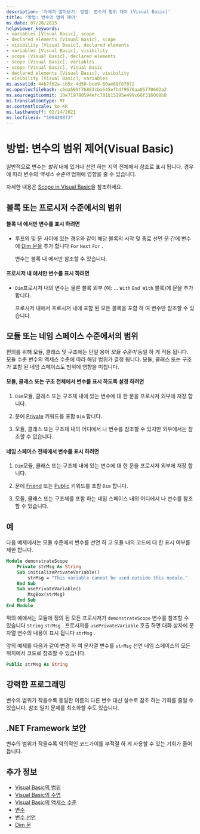 ```yaml
---
description: '자세히 알아보기: 방법: 변수의 범위 제어 (Visual Basic)'
title: '방법: 변수의 범위 제어'
ms.date: 07/20/2015
helpviewer_keywords:
- variables [Visual Basic], scope
- declared elements [Visual Basic], scope
- visibility [Visual Basic], declared elements
- variables [Visual Basic], visibility
- scope [Visual Basic], declared elements
- scope [Visual Basic], variables
- scope [Visual Basic], Visual Basic
- declared elements [Visual Basic], visibility
- visibility [Visual Basic], variables
ms.assetid: 44b7f62a-cb5c-4d50-bce9-60ae68f87072
ms.openlocfilehash: c6da599f76883cba545efbdf9570aa05770602a2
ms.sourcegitcommit: 10e719780594efc781b15295e499c66f316068b8
ms.translationtype: MT
ms.contentlocale: ko-KR
ms.lasthandoff: 02/14/2021
ms.locfileid: "100429873"
---
```

# <a name="how-to-control-the-scope-of-a-variable-visual-basic"></a>방법: 변수의 범위 제어(Visual Basic)

일반적으로 변수는 *범위* 내에 있거나 선언 하는 지역 전체에서 참조로 표시 됩니다. 경우에 따라 변수의 *액세스 수준이* 범위에 영향을 줄 수 있습니다.  
  
 자세한 내용은 [Scope in Visual Basic](scope.md)을 참조하세요.  
  
## <a name="scope-at-block-or-procedure-level"></a>블록 또는 프로시저 수준에서의 범위  
  
#### <a name="to-make-a-variable-visible-only-within-a-block"></a>블록 내 에서만 변수를 표시 하려면  
  
- 루프의 및 문 사이에 있는 경우와 같이 해당 블록의 시작 및 종료 선언 문 간에 변수에 [Dim 문을](../../../language-reference/statements/dim-statement.md) 추가 합니다 `For` `Next` `For` .  
  
     변수는 블록 내 에서만 참조할 수 있습니다.  
  
#### <a name="to-make-a-variable-visible-only-within-a-procedure"></a>프로시저 내 에서만 변수를 표시 하려면  
  
- `Dim`프로시저 내의 변수는 물론 블록 외부 (예: ... `With` `End With` 블록)에 문을 추가 합니다.  
  
     프로시저 내에서 프로시저 내에 포함 된 모든 블록을 포함 하 여 변수만 참조할 수 있습니다.  
  
## <a name="scope-at-module-or-namespace-level"></a>모듈 또는 네임 스페이스 수준에서의 범위  

 편의를 위해 모듈, 클래스 및 구조에는 단일 용어 *모듈 수준이* 동일 하 게 적용 됩니다. 모듈 수준 변수의 액세스 수준에 따라 해당 범위가 결정 됩니다. 모듈, 클래스 또는 구조가 포함 된 네임 스페이스도 범위에 영향을 미칩니다.  
  
#### <a name="to-make-a-variable-visible-throughout-a-module-class-or-structure"></a>모듈, 클래스 또는 구조 전체에서 변수를 표시 하도록 설정 하려면  
  
1. `Dim`모듈, 클래스 또는 구조체 내에 있는 변수에 대 한 문을 프로시저 외부에 저장 합니다.  
  
2. 문에 [Private](../../../language-reference/modifiers/private.md) 키워드를 포함 `Dim` 합니다.  
  
3. 모듈, 클래스 또는 구조체 내의 어디에서 나 변수를 참조할 수 있지만 외부에서는 참조할 수 없습니다.  
  
#### <a name="to-make-a-variable-visible-throughout-a-namespace"></a>네임 스페이스 전체에서 변수를 표시 하려면  
  
1. `Dim`모듈, 클래스 또는 구조체 내에 있는 변수에 대 한 문을 프로시저 외부에 저장 합니다.  
  
2. 문에 [Friend](../../../language-reference/modifiers/friend.md) 또는 [Public](../../../language-reference/modifiers/public.md) 키워드를 포함 `Dim` 합니다.  
  
3. 모듈, 클래스 또는 구조체를 포함 하는 네임 스페이스 내의 어디에서 나 변수를 참조할 수 있습니다.  
  
## <a name="example"></a>예  

 다음 예제에서는 모듈 수준에서 변수를 선언 하 고 모듈 내의 코드에 대 한 표시 여부를 제한 합니다.  
  
```vb  
Module demonstrateScope  
    Private strMsg As String  
    Sub initializePrivateVariable()  
        strMsg = "This variable cannot be used outside this module."  
    End Sub  
    Sub usePrivateVariable()  
        MsgBox(strMsg)  
    End Sub  
End Module  
```  
  
 위의 예에서는 모듈에 정의 된 모든 프로시저가 `demonstrateScope` 변수를 참조할 수 있습니다 `String` `strMsg` . 프로시저를 `usePrivateVariable` 호출 하면 대화 상자에 문자열 변수의 내용이 표시 됩니다 `strMsg` .  
  
 앞의 예제를 다음과 같이 변경 하 여 문자열 변수를 `strMsg` 선언 네임 스페이스의 모든 위치에서 코드로 참조할 수 있습니다.  
  
```vb  
Public strMsg As String  
```  
  
## <a name="robust-programming"></a>강력한 프로그래밍  

 변수의 범위가 작을수록 동일한 이름의 다른 변수 대신 실수로 참조 하는 기회를 줄일 수 있습니다. 참조 일치 문제를 최소화할 수도 있습니다.  
  
## <a name="net-framework-security"></a>.NET Framework 보안  

 변수의 범위가 작을수록 악의적인 코드가이를 부적절 하 게 사용할 수 있는 기회가 줄어듭니다.  
  
## <a name="see-also"></a>추가 정보

- [Visual Basic의 범위](scope.md)
- [Visual Basic의 수명](lifetime.md)
- [Visual Basic의 액세스 수준](access-levels.md)
- [변수](../variables/index.md)
- [변수 선언](../variables/variable-declaration.md)
- [Dim 문](../../../language-reference/statements/dim-statement.md)
